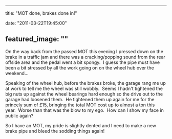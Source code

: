 
---
title: "MOT done, brakes done in!"

date: "2011-03-22T19:45:00"

featured_image: ""
---


On the way back from the passed MOT this evening I pressed down on the brake in a traffic jam and there was a cracking/popping sound from the rear offside area and the pedal went a bit spongy.  I guess the pipe must have been a bit stressed by all the work going on on the wheel hub over the weekend...

Speaking of the wheel hub, before the brakes broke, the garage rang me up at work to tell me the wheel was still wobbly.  Seems I hadn't tightened the big nuts up against the wheel bearings hard enough so the drive out to the garage had loosened them.  He tightened them up again for me for the princely sum of £15, bringing the total MOT cost up to almost a ton this year.  Worse than that was the blow to my ego.  How can I show my face in public again?

So I have an MOT, my pride is slightly dented and I need to make a new brake pipe and bleed the sodding things again!